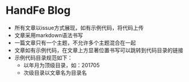 # HandFe Blog

- 所有文章以issue方式展现，如有示例代码，将代码上传
- 文章采用markdown语法书写
- 一篇文章只有一个主题，不允许多个主题混合在一起
- 文章如有示例代码，在文章上方显著位置书写可以跳转到代码目录的链接
- 示例代码目录规范如下：
  - 以年月为顶级目录，如：201705
  - 次级目录以文章名为目录名
